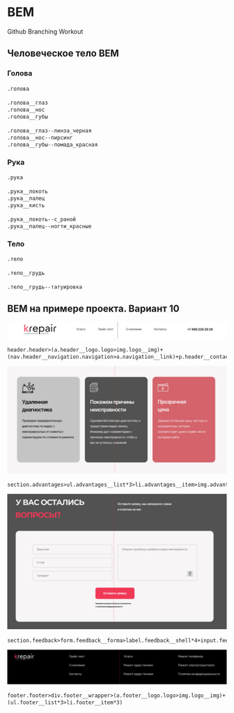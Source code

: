 # BEM
 Github Branching Workout

## Человеческое тело BEM

### Голова
```
.голова

.голова__глаз
.голова__нос
.голова__губы

.голова__глаз--линза_черная
.голова__нос--пирсинг
.голова__губы--помада_красная
```
### Рука

```
.рука

.рука__локоть
.рука__палец
.рука__кисть

.рука__локоть--с_раной
.рука__палец--ногти_красные
```
### Тело

```
.тело

.тело__грудь

.тело__грудь--татуировка
```

## BEM на примере проекта. Вариант 10

![Header](img/header.jpg)

```
header.header>(a.header__logo.logo>img.logo__img)+(nav.header__navigation.navigation>a.navigation__link)+p.header__contact
```
![Card](img/card.jpg)

```
section.advantages>ul.advantages__list*3>li.advantages__item>img.advantages__icon+h2.advantages__title+p.advantages__description
```

![Forma](img/forma.jpg)

```
section.feedback>form.feedback__forma>label.feedback__shell*4+input.feedback__submit+p.feedback__notice>input.feedback__input
```

![Footer](img/footer.jpg)

```
footer.footer>div.footer__wrapper>(a.footer__logo.logo>img.logo__img)+(ul.footer__list*3>li.footer__item*3)
```
